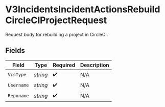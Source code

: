 # V3IncidentsIncidentActionsRebuildCircleCIProjectRequest

Request body for rebuilding a project in CircleCI.


## Fields

| Field              | Type               | Required           | Description        |
| ------------------ | ------------------ | ------------------ | ------------------ |
| `VcsType`          | *string*           | :heavy_check_mark: | N/A                |
| `Username`         | *string*           | :heavy_check_mark: | N/A                |
| `Reponame`         | *string*           | :heavy_check_mark: | N/A                |